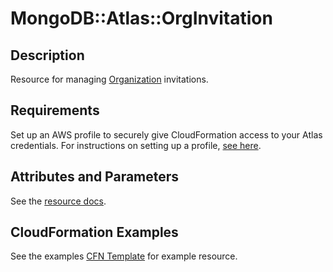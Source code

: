 # MongoDB::Atlas::OrgInvitation

## Description
Resource for managing [Organization](https://www.mongodb.com/docs/api/doc/atlas-admin-api-v2/group/endpoint-organizations) invitations.

## Requirements

Set up an AWS profile to securely give CloudFormation access to your Atlas credentials.
For instructions on setting up a profile, [see here](/README.md#mongodb-atlas-api-keys-credential-management).

## Attributes and Parameters

See the [resource docs](./docs/README.md).

## CloudFormation Examples

See the examples [CFN Template](/examples/org-invitation/org-invitation.json) for example resource.
